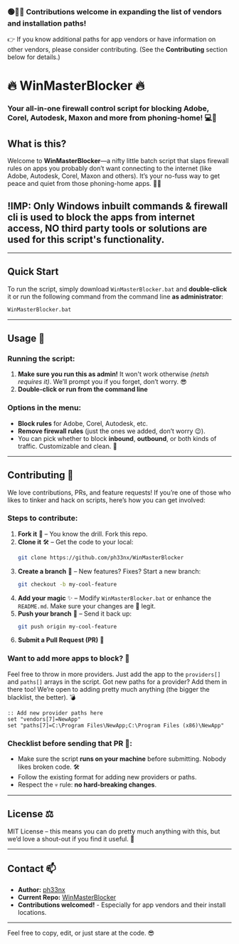 ### 🟢🔵🔴 Contributions welcome in expanding the list of vendors and installation paths!

👉 If you know additional paths for app vendors or have information on other vendors, please consider contributing. (See the **Contributing** section below for details.)

# 🔥 WinMasterBlocker 🔥

### Your all-in-one firewall control script for blocking Adobe, Corel, Autodesk, Maxon and more from phoning-home! 💻🚫

## What is this?

Welcome to **WinMasterBlocker**—a nifty little batch script that slaps firewall rules on apps you probably don’t want connecting to the internet (like Adobe, Autodesk, Corel, Maxon and others). It’s your no-fuss way to get peace and quiet from those phoning-home apps. 🚫📡

## !IMP: Only Windows inbuilt commands & firewall cli is used to block the apps from internet access, NO third party tools or solutions are used for this script's functionality.

---

## Quick Start

To run the script, simply download `WinMasterBlocker.bat` and **double-click** it or run the following command from the command line **as administrator**:

```bash
WinMasterBlocker.bat
```

---

## Usage 📜

### Running the script:

1. **Make sure you run this as admin!** It won't work otherwise _(netsh requires it)_. We’ll prompt you if you forget, don’t worry. 😎
2. **Double-click or run from the command line**

### Options in the menu:

- **Block rules** for Adobe, Corel, Autodesk, etc.
- **Remove firewall rules** (just the ones we added, don’t worry 😉).
- You can pick whether to block **inbound**, **outbound**, or both kinds of traffic. Customizable and clean. 💪

---

## Contributing 👾

We love contributions, PRs, and feature requests! If you’re one of those who likes to tinker and hack on scripts, here’s how you can get involved:

### Steps to contribute:

1. **Fork it** 🍴 – You know the drill. Fork this repo.
2. **Clone it** 🛠️ – Get the code to your local:
   ```bash
   git clone https://github.com/ph33nx/WinMasterBlocker
   ```
3. **Create a branch** 🌿 – New features? Fixes? Start a new branch:
   ```bash
   git checkout -b my-cool-feature
   ```
4. **Add your magic** ✨ – Modify `WinMasterBlocker.bat` or enhance the `README.md`. Make sure your changes are 💯 legit.
5. **Push your branch** 🚀 – Send it back up:
   ```bash
   git push origin my-cool-feature
   ```
6. **Submit a Pull Request (PR)** 🤙

### Want to add more apps to block? 🛑

Feel free to throw in more providers. Just add the app to the `providers[]` and `paths[]` arrays in the script. Got new paths for a provider? Add them in there too! We’re open to adding pretty much anything (the bigger the blacklist, the better). 💣

```batch
:: Add new provider paths here
set "vendors[7]=NewApp"
set "paths[7]=C:\Program Files\NewApp;C:\Program Files (x86)\NewApp"
```

### Checklist before sending that PR 🚧:

- Make sure the script **runs on your machine** before submitting. Nobody likes broken code. 🛠️
- Follow the existing format for adding new providers or paths.
- Respect the 💀 rule: **no hard-breaking changes**.

---

## License ⚖️

MIT License – this means you can do pretty much anything with this, but we’d love a shout-out if you find it useful. 🎉

---

## Contact 📫

- **Author:** [ph33nx](https://github.com/ph33nx)
- **Current Repo:** [WinMasterBlocker](https://github.com/ph33nx/WinMasterBlocker)
- **Contributions welcomed!** - Especially for app vendors and their install locations.

---

Feel free to copy, edit, or just stare at the code. 😎
